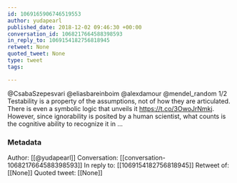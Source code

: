 ```yaml
---
id: 1069165906746519553
author: yudapearl
published_date: 2018-12-02 09:46:30 +00:00
conversation_id: 1068217664588398593
in_reply_to: 1069154182756818945
retweet: None
quoted_tweet: None
type: tweet
tags:

---
```


@CsabaSzepesvari @eliasbareinboim @alexdamour @mendel_random 1/2 Testability is a property of the assumptions, not of how they are articulated. There is even a symbolic logic that unveils it https://t.co/3OwoJrNmkj. However, since ignorability is posited by a human scientist, what counts is the cognitive ability to recognize it in ...

### Metadata

Author: [[@yudapearl]]
Conversation: [[conversation-1068217664588398593]]
In reply to: [[1069154182756818945]]
Retweet of: [[None]]
Quoted tweet: [[None]]
